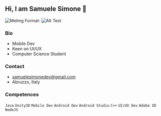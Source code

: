 ## Hi, I am Samuele Simone 👋

![MeImg](/images/me.png)
Format: ![Alt Text](url)

### Bio
* Mobile Dev
* Keen on UI/UX
* Computer Science Student

### Contact
* samuelesimonedev@gmail.com
* Abruzzo, Italy

### Competences
`Java` `Unity3D` `Mobile Dev` 
`Android Dev` `Android Studio` `C++` 
`UI/UX Dev` `Adobe XD` `NodeJS`
<!--

### Stats
![Github stats](https://github-readme-stats.vercel.app/api?username=samuelesimone&theme=highcontrast&show_icons=true&count_private=true)
![Top Languages Card](https://github-readme-stats.vercel.app/api/top-langs/?username=samuelesimone)
**samuelesimone/samuelesimone** is a ✨ _special_ ✨ repository because its `README.md` (this file) appears on your GitHub profile.

Here are some ideas to get you started:

- 🔭 I’m currently working on ...
- 🌱 I’m currently learning ...
- 👯 I’m looking to collaborate on ...
- 🤔 I’m looking for help with ...
- 💬 Ask me about ...
- 📫 How to reach me: ...
- 😄 Pronouns: ...
- ⚡ Fun fact: ...
-->
